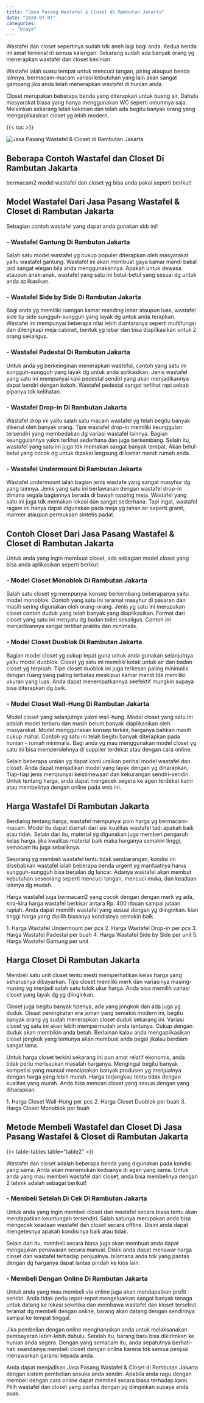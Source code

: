 ```yaml
---
title: "Jasa Pasang Wastafel & Closet di Rambutan Jakarta"
date: "2024-07-07"
categories: 
  - "biaya"
---
```


Wastafel dan closet sepertinya sudah tdk aneh lagi bagi anda. Kedua benda ini amat terkenal di semua kalangan. Sekarang sudah ada banyak orang yg menerapkan wastafel dan closet kekinian.

Wastafel ialah suatu tempat untuk mencuci tangan, piring ataupun benda lainnya. bermacam-macam variasi kebutuhan yang lain akan sangat gampang jika anda telah menerapkan wastafel di hunian anda.

Closet merupakan beberapa benda yang diterapkan untuk buang air. Dahulu masyarakat biasa yang hanya menggunakan WC seperti umumnya saja. Melainkan sekarang telah kekinian dan telah ada begitu banyak orang yang mengaplikasikan closet yg lebih modern.

{{< toc >}}

![Jasa Pasang Wastafel & Closet di Rambutan Jakarta](/images/wastafel-closet-murah29.png)

## Beberapa Contoh Wastafel dan Closet Di Rambutan Jakarta

bermacam2 model wastafel dan closet yg bisa anda pakai seperti berikut!

## Model Wastafel Dari Jasa Pasang Wastafel & Closet di Rambutan Jakarta

Sebagian contoh wastafel yang dapat anda gunakan sbb ini!

### \- Wastafel Gantung Di Rambutan Jakarta

Salah satu model wastafel yg cukup populer diterapkan oleh masyarakat yaitu wastafel gantung. Wastafel ini akan membuat gaya kamar mandi bakal jadi sangat elegan bila anda menggunakannya. Apakah untuk dewasa ataupun anak-anak, wastafel yang satu ini betul-betul yang sesuai dg untuk anda aplikasikan.

### \- Wastafel Side by Side Di Rambutan Jakarta

Bagi anda yg memiliki ruangan kamar manding lebar ataupun luas, wastafel side by side sungguh-sungguh yang layak dg untuk anda terapkan. Wastafel ini mempunyai beberapa nilai lebih diantaranya seperti multifungsi dan dilengkapi meja cabinet, bentuk yg lebar dan bisa diaplikasikan untuk 2 orang sekaligus.

### \- Wastafel Padestal Di Rambutan Jakarta

Untuk anda yg berkeinginan menerapkan wasteful, contoh yang satu ini sungguh-sungguh yang layak dg untuk anda aplikasikan. Jenis wastafel yang satu ini mempunyai kaki pedestal sendiri yang akan menjadikannya dapat berdiri dengan kokoh. Wastafel pedestal sangat terlihat rapi sebab pipanya tdk kelihatan.

### \- Wastafel Drop-in Di Rambutan Jakarta

Wastafel drop ini yaitu salah satu macam wastafel yg telah begitu banyak dikenal oleh banyak orang. Tipe wastafel drop-in memiliki keunggulan tersendiri yang membedakan dg variasi wastafel lainnya. Bagian keunggulannya yakni terlihat sederhana dan juga berkembang. Selain itu, wastafel yang satu ini juga tdk memakan sangat banyak tempat. Akan betul-betul yang cocok dg untuk dipakai langsung di kamar mandi rumah anda.

### \- Wastafel Undermount Di Rambutan Jakarta

Wastafel undermount ialah bagian jenis wastafe yang sangat masyhur dg yang lainnya. Jenis yang satu ini berlawanan dengan wastafel drop-in dimana segala bagiannya berada di bawah topping meja. Wastafel yang satu ini juga tdk memakan lokasi dan sangat sederhana. Tapi ingat, wastafel ragam ini hanya dapat digunakan pada meja yg tahan air seperti granit, marmer ataupun permukaan sintetis padat.

## Contoh Closet Dari Jasa Pasang Wastafel & Closet di Rambutan Jakarta

Untuk anda yang ingin membuat closet, ada sebagian model closet yang bisa anda aplikasikan seperti berikut:

### \- Model Closet Monoblok Di Rambutan Jakarta

Salah satu closet yg mempunyai konsep berkembang beberapanya yaitu model monoblok. Contoh yang satu ini teramat masyhur di pasaran dan masih sering digunakan oleh orang-orang. Jenis yg satu ini merupakan closet contoh duduk yang telah banyak yang diaplikasikan. Format dari closet yang satu ini menyatu dg badan toilet sekaligus. Contoh ini menjadikannya sangat terlihat praktis dan minimalis.

### \- Model Closet Duoblok Di Rambutan Jakarta

Bagian model closet yg cukup tepat guna untuk anda gunakan selanjutnya yaitu model duoblok. Closet yg satu ini memiliki kotak untuk air dan badan closet yg terpisah. Tipe closet duoblok ini juga terkesan paling minimalis dengan ruang yang paling terbatas meskipun kamar mandi tdk memiliki ukuran yang luas. Anda dapat menempatkannya seefektif mungkin supaya bisa diterapkan dg baik.

### \- Model Closet Wall-Hung Di Rambutan Jakarta

Model closet yang selanjutnya yakni wall-hung. Model closet yang satu ini adalah model terbaru dan masih belum banyak diaplikasikan oleh masyarakat. Model menggunakan konsep terkini, harganya bahkan masih cukup mahal. Contoh yg satu ini telah begitu banyak diterapkan pada hunian - rumah minimalis. Bagi anda yg mau menggunakan model closet yg satu ini bisa memperolehnya di supplier terdekat atau dengan cara online.

Selain beberapa uraian yg dapat kami uraikan perihal model wastafel dan closet. Anda dapat menjadikan model yang layak dengan yg diharapkan, Tiap-tiap jenis mempunyai keistimewaan dan kekurangan sendiri-sendiri. Untuk tentang harga, anda dapat mengecek segera ke agen terdekat kami atau membelinya dengan online pada web ini.

## Harga Wastafel Di Rambutan Jakarta

Berdialog tentang harga, wastafel mempunyai poin harga yg bermacam-macam. Model itu dapat diamati dari sisi kualitas wastafel tadi apakah baik atau tidak. Selain dari itu, material yg digunakan juga memberi pengaruh kelas harga. jika kwalitas material baik maka harganya semakin tinggi, semacam itu juga sebaliknya.

Sesorang yg membeli wastafel tentu tidak sembarangan, kondisi ini disebabkan wastafel ialah beberapa benda urgent yg manfaatnya harus sungguh-sungguh bisa berjalan dg lancar. Adanya wastafel akan membut kebutuhan seseorang seperti mencuci tangan, mencuci muka, dan keadaan lainnya dg mudah.

Harga wastafel juga bermacam2 yang cocok dengan dengan merk yg ada, kira-kira harga wastafel berkisar antara Rp. 400 ribuan sampai jutaan rupiah. Anda dapat memilih wastafel yang sesuai dengan yg diinginkan. kian tinggi harga yang dipilih biasanya kondisinya semakin baik.

1\. Harga Wastafel Undermount per pcs 2. Harga Wastafel Drop-in per pcs 3. Harga Wastafel Padestal per buah 4. Harga Wastafel Side by Side per unit 5. Harga Wastafel Gantung per unit

## Harga Closet Di Rambutan Jakarta

Membeli satu unit closet tentu mesti memperhatikan kelas harga yang seharusnya dibayarkan. Tips closet memiliki merk dan variasinya masing-masing yg menjadi salah satu tolok ukur harga. Anda bisa memilih variasi closet yang layak dg yg diinginkan.

Closet juga begitu banyak tipenya, ada yang jongkok dan ada juga yg duduk. Disaat peningkatan era jaman yang semakin modern ini, begitu banyak orang yg sudah menerapkan closet duduk sekarang ini. Variasi closet yg satu ini akan lebih mempermudah anda tentunya. Cukup dengan duduk akan membikin anda betah. Berlainan kalau anda mengaplikasikan closet jongkok yang tentunya akan membuat anda pegal jikalau berdiam sangat lama.

Untuk harga closet terkini sekarang ini pun amat relatif ekonomis, anda tidak perlu merisaukan masalah harganya. Mengingat begitu banyak kompetisi yang muncul menciptakan banyak produsen yg menjualnya dengan harga yang lebih murah. Harga terjangkau tentu tidak dengan kualitas yang murah. Anda bisa mencari closet yang sesuai dengan yang diharapkan.

1\. Harga Closet Wall-Hung per pcs 2. Harga Closet Duoblok per buah 3. Harga Closet Monoblok per buah

## Metode Membeli Wastafel dan Closet Di Jasa Pasang Wastafel & Closet di Rambutan Jakarta

{{< table-tables table="table2" >}}

Wastafel dan closet adalah beberapa benda yang digunakan pada kondisi yang sama. Anda akan menemukan keduanya di agen yang sama. Untuk anda yang mau membeli wastafel dan closet, anda bisa membelinya dengan 2 tehnik adalah sebagai berikut!

### \- Membeli Setelah Di Cek Di Rambutan Jakarta

Untuk anda yang ingin membeli closet dan wastafel secara biasa tentu akan mendapatkan keuntungan tersendiri. Salah satunya merupakan anda bisa mengecek keadaan wastafel dan closet secara offline. Disini anda dapat mengetesnya apakah kondisinya baik atau tidak.

Selain dari itu, membeli secara biasa juga akan membuat anda dapat mengajukan penawaran secara manual. Disini anda dapat menawar harga closet dan wastafel terhadap penjualnya. bilamana anda tdk yang pantas dengan dg harganya dapat lantas pindah ke kios lain.

### \- Membeli Dengan Online Di Rambutan Jakarta

Untuk anda yang mau membeli via online juga akan mendapatkan profit sendiri. Anda tidak perlu repot-repot mengeluarkan sangat banyak tenaga untuk datang ke lokasi seketika dan membawa wastafel dan kloset tersebut. teramat dg membeli dengan online, barang akan datang dengan sendirinya sampai ke tempat tinggal.

Jika pembelian dengan online mengharuskan anda untuk melaksanakan pembayaran lebih-lebih dahulu. Setelah itu, barang baru bisa dikirimkan ke hunian anda segera. Dengan yang semacam itu, anda sepatutnya berhati-hati seandainya membeli closet dengan online karena tdk semua penjual menawarkan garansi kepada anda.

Anda dapat menjadikan Jasa Pasang Wastafel & Closet di Rambutan Jakarta dengan sistem pembelian sesuka anda sendiri. Apabila anda ragu dengan membeli dengan cara online dapat membeli secara biasa terhadap kami. Pilih wastafel dan closet yang pantas dengan yg diinginkan supaya anda puas.
